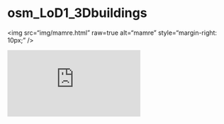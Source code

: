 # osm_LoD1_3Dbuildings

<img
src=“img/mamre.html”
raw=true
alt=“mamre”
style=“margin-right: 10px;”
/>

![alt text](https://github.com/AdrianKriger/osm_LoD1_3Dbuildings/blob/main/img/mamre.html)

